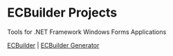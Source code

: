 # ECBuilder Projects
Tools for .NET Framework Windows Forms Applications

[ECBuilder](https://github.com/ErsinCabuk/ECBuilder/tree/ecbuilder) | [ECBuilder Generator](https://github.com/ErsinCabuk/ECBuilder/tree/ecbuilder-generator)
